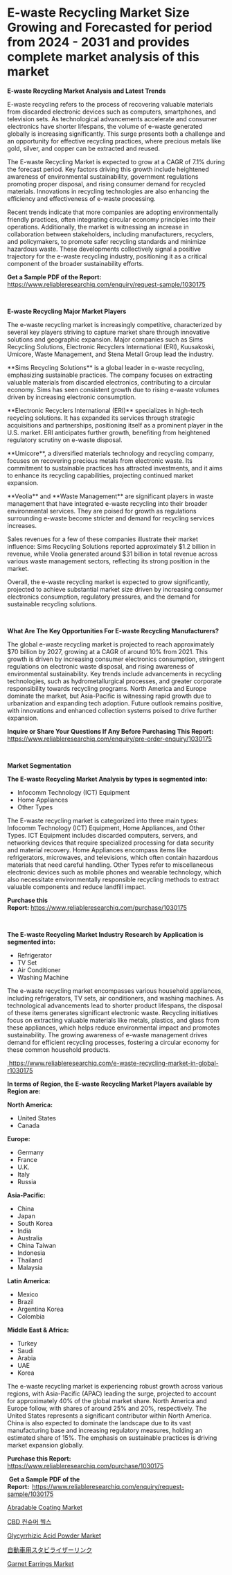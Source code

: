 <p><h1>E-waste Recycling Market Size Growing and Forecasted for period from 2024 - 2031 and provides complete market analysis of this market</h1></p><p><strong>E-waste Recycling Market Analysis and Latest Trends</strong></p>
<p><p>E-waste recycling refers to the process of recovering valuable materials from discarded electronic devices such as computers, smartphones, and television sets. As technological advancements accelerate and consumer electronics have shorter lifespans, the volume of e-waste generated globally is increasing significantly. This surge presents both a challenge and an opportunity for effective recycling practices, where precious metals like gold, silver, and copper can be extracted and reused.</p><p>The E-waste Recycling Market is expected to grow at a CAGR of 7.1% during the forecast period. Key factors driving this growth include heightened awareness of environmental sustainability, government regulations promoting proper disposal, and rising consumer demand for recycled materials. Innovations in recycling technologies are also enhancing the efficiency and effectiveness of e-waste processing.</p><p>Recent trends indicate that more companies are adopting environmentally friendly practices, often integrating circular economy principles into their operations. Additionally, the market is witnessing an increase in collaboration between stakeholders, including manufacturers, recyclers, and policymakers, to promote safer recycling standards and minimize hazardous waste. These developments collectively signal a positive trajectory for the e-waste recycling industry, positioning it as a critical component of the broader sustainability efforts.</p></p>
<p><strong>Get a Sample PDF of the Report:&nbsp;</strong> <a href="https://www.reliableresearchiq.com/enquiry/request-sample/1030175">https://www.reliableresearchiq.com/enquiry/request-sample/1030175</a></p>
<p>&nbsp;</p>
<p><strong>E-waste Recycling Major Market Players</strong></p>
<p><p>The e-waste recycling market is increasingly competitive, characterized by several key players striving to capture market share through innovative solutions and geographic expansion. Major companies such as Sims Recycling Solutions, Electronic Recyclers International (ERI), Kuusakoski, Umicore, Waste Management, and Stena Metall Group lead the industry.</p><p>**Sims Recycling Solutions** is a global leader in e-waste recycling, emphasizing sustainable practices. The company focuses on extracting valuable materials from discarded electronics, contributing to a circular economy. Sims has seen consistent growth due to rising e-waste volumes driven by increasing electronic consumption.</p><p>**Electronic Recyclers International (ERI)** specializes in high-tech recycling solutions. It has expanded its services through strategic acquisitions and partnerships, positioning itself as a prominent player in the U.S. market. ERI anticipates further growth, benefiting from heightened regulatory scrutiny on e-waste disposal.</p><p>**Umicore**, a diversified materials technology and recycling company, focuses on recovering precious metals from electronic waste. Its commitment to sustainable practices has attracted investments, and it aims to enhance its recycling capabilities, projecting continued market expansion.</p><p>**Veolia** and **Waste Management** are significant players in waste management that have integrated e-waste recycling into their broader environmental services. They are poised for growth as regulations surrounding e-waste become stricter and demand for recycling services increases.</p><p>Sales revenues for a few of these companies illustrate their market influence: Sims Recycling Solutions reported approximately $1.2 billion in revenue, while Veolia generated around $31 billion in total revenue across various waste management sectors, reflecting its strong position in the market.</p><p>Overall, the e-waste recycling market is expected to grow significantly, projected to achieve substantial market size driven by increasing consumer electronics consumption, regulatory pressures, and the demand for sustainable recycling solutions.</p></p>
<p>&nbsp;</p>
<p><strong>What Are The Key Opportunities For E-waste Recycling Manufacturers?</strong></p>
<p><p>The global e-waste recycling market is projected to reach approximately $70 billion by 2027, growing at a CAGR of around 10% from 2021. This growth is driven by increasing consumer electronics consumption, stringent regulations on electronic waste disposal, and rising awareness of environmental sustainability. Key trends include advancements in recycling technologies, such as hydrometallurgical processes, and greater corporate responsibility towards recycling programs. North America and Europe dominate the market, but Asia-Pacific is witnessing rapid growth due to urbanization and expanding tech adoption. Future outlook remains positive, with innovations and enhanced collection systems poised to drive further expansion.</p></p>
<p><strong>Inquire or Share Your Questions If Any Before Purchasing This Report:</strong> <a href="https://www.reliableresearchiq.com/enquiry/pre-order-enquiry/1030175">https://www.reliableresearchiq.com/enquiry/pre-order-enquiry/1030175</a></p>
<p>&nbsp;</p>
<p><strong>Market Segmentation</strong></p>
<p><strong>The E-waste Recycling Market Analysis by types is segmented into:</strong></p>
<p><ul><li>Infocomm Technology (ICT) Equipment</li><li>Home Appliances</li><li>Other Types</li></ul></p>
<p><p>The E-waste recycling market is categorized into three main types: Infocomm Technology (ICT) Equipment, Home Appliances, and Other Types. ICT Equipment includes discarded computers, servers, and networking devices that require specialized processing for data security and material recovery. Home Appliances encompass items like refrigerators, microwaves, and televisions, which often contain hazardous materials that need careful handling. Other Types refer to miscellaneous electronic devices such as mobile phones and wearable technology, which also necessitate environmentally responsible recycling methods to extract valuable components and reduce landfill impact.</p></p>
<p><strong>Purchase this Report:&nbsp;</strong><a href="https://www.reliableresearchiq.com/purchase/1030175">https://www.reliableresearchiq.com/purchase/1030175</a></p>
<p>&nbsp;</p>
<p><strong>The E-waste Recycling Market Industry Research by Application is segmented into:</strong></p>
<p><ul><li>Refrigerator</li><li>TV Set</li><li>Air Conditioner</li><li>Washing Machine</li></ul></p>
<p><p>The e-waste recycling market encompasses various household appliances, including refrigerators, TV sets, air conditioners, and washing machines. As technological advancements lead to shorter product lifespans, the disposal of these items generates significant electronic waste. Recycling initiatives focus on extracting valuable materials like metals, plastics, and glass from these appliances, which helps reduce environmental impact and promotes sustainability. The growing awareness of e-waste management drives demand for efficient recycling processes, fostering a circular economy for these common household products.</p></p>
<p><a href="https://www.reliableresearchiq.com/e-waste-recycling-market-in-global-r1030175">&nbsp;https://www.reliableresearchiq.com/e-waste-recycling-market-in-global-r1030175</a></p>
<p><strong>In terms of Region, the E-waste Recycling Market Players available by Region are:</strong></p>
<p>
    <p> <strong> North America: </strong>
        <ul>
            <li>United States</li>
            <li>Canada</li>
        </ul>
        </p> 
    <p> <strong> Europe: </strong>
        <ul>
            <li>Germany</li>
            <li>France</li>
            <li>U.K.</li>
            <li>Italy</li>
            <li>Russia</li>
        </ul>
        </p> 
    <p> <strong> Asia-Pacific: </strong>
        <ul>
            <li>China</li>
            <li>Japan</li>
            <li>South Korea</li>
            <li>India</li>
            <li>Australia</li>
            <li>China Taiwan</li>
            <li>Indonesia</li>
            <li>Thailand</li>
            <li>Malaysia</li>
        </ul>
        </p> 
    <p> <strong> Latin America: </strong>
        <ul>
            <li>Mexico</li>
            <li>Brazil</li>
            <li>Argentina Korea</li>
            <li>Colombia</li>
        </ul>
        </p> 
    <p> <strong> Middle East & Africa: </strong>
        <ul>
            <li>Turkey</li>
            <li>Saudi</li>
            <li>Arabia</li>
            <li>UAE</li>
            <li>Korea</li>
        </ul>
    </p>
    </p>
<p><p>The e-waste recycling market is experiencing robust growth across various regions, with Asia-Pacific (APAC) leading the surge, projected to account for approximately 40% of the global market share. North America and Europe follow, with shares of around 25% and 20%, respectively. The United States represents a significant contributor within North America. China is also expected to dominate the landscape due to its vast manufacturing base and increasing regulatory measures, holding an estimated share of 15%. The emphasis on sustainable practices is driving market expansion globally.</p></p>
<p><strong>Purchase this Report: </strong><a href="https://www.reliableresearchiq.com/purchase/1030175">https://www.reliableresearchiq.com/purchase/1030175</a></p>
<p>&nbsp;<strong>Get a Sample PDF of the Report:&nbsp;&nbsp;</strong><a href="https://www.reliableresearchiq.com/enquiry/request-sample/1030175">https://www.reliableresearchiq.com/enquiry/request-sample/1030175</a></p>
<p><strong></strong></p>
<p><p><a href="https://issuu.com/reportprime-2/docs/abradable-coating-market-size-2030._4f7cd7185a4603">Abradable Coating Market</a></p><p><a href="https://medium.com/@alex_holland_/cbd-%EC%86%8C%EB%B9%84%EC%9E%90-%EA%B1%B4%EA%B0%95-%EC%8B%9C%EC%9E%A5%EC%9D%80-%EC%96%B4%EB%96%BB%EA%B2%8C-%EB%B0%9C%EC%A0%84%ED%95%A0-%EA%B2%83%EC%9D%B8%EA%B0%80-2024%EB%85%84%EB%B6%80%ED%84%B0-2031%EB%85%84%EA%B9%8C%EC%A7%80%EC%9D%98-%EC%A3%BC%EC%9A%94-%EC%8B%9C%EC%9E%A5-%ED%8A%B8%EB%A0%8C%EB%93%9C-%EB%B0%8F-%EC%A7%80%EC%97%AD-%EB%8F%99%ED%96%A5-cb898e8383e3">CBD 컨슈머 헬스</a></p><p><a href="https://issuu.com/reportprime-2/docs/glycyrrhizic-acid-powder-market-siz_747faa7fa4b1c6">Glycyrrhizic Acid Powder Market</a></p><p><a href="https://medium.com/@lonnierami89675202/automotive-stabilizer-link-market-%E3%81%AF-%E3%82%B3%E3%82%B9%E3%83%88%E7%AE%A1%E7%90%86%E3%81%A8%E5%8A%B9%E7%8E%87%E5%90%91%E4%B8%8A%E3%82%92%E5%84%AA%E5%85%88%E3%81%97%E3%81%BE%E3%81%99-%E3%81%95%E3%82%89%E3%81%AB-%E5%A0%B1%E5%91%8A%E6%9B%B8%E3%81%AF%E5%B8%82%E5%A0%B4%E3%81%AE%E9%9C%80%E8%A6%81%E9%9D%A2%E3%81%A8%E4%BE%9B%E7%B5%A6%E9%9D%A2%E3%81%AE%E4%B8%A1%E6%96%B9%E3%82%92%E3%82%AB%E3%83%90%E3%83%BC%E3%81%97%E3%81%A6%E3%81%84%E3%81%BE%E3%81%99-automotive-7fdc92628db8">自動車用スタビライザーリンク</a></p><p><a href="https://medium.com/@jakobeblake56/the-global-garnet-earrings-market-is-at-the-forefront-of-innovation-driving-rapid-industry-4d7a03e6b339">Garnet Earrings Market</a></p></p>